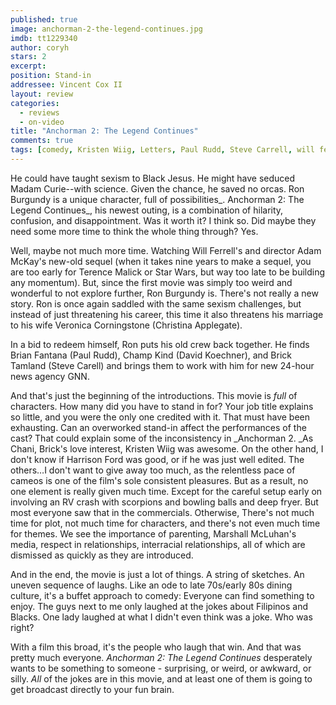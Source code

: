```yaml
---
published: true
image: anchorman-2-the-legend-continues.jpg
imdb: tt1229340
author: coryh 
stars: 2
excerpt: 
position: Stand-in
addressee: Vincent Cox II
layout: review
categories: 
  - reviews
  - on-video
title: "Anchorman 2: The Legend Continues"
comments: true
tags: [comedy, Kristen Wiig, Letters, Paul Rudd, Steve Carrell, will ferrell]
---
```

He could have taught sexism to Black Jesus. He might have seduced Madam Curie--with science. Given the chance, he saved no orcas. Ron Burgundy is a unique character, full of possibilities_. Anchorman 2: The Legend Continues_, his newest outing, is a combination of hilarity, confusion, and disappointment. Was it worth it? I think so. Did maybe they need some more time to think the whole thing through? Yes.

Well, maybe not much more time. Watching Will Ferrell's and director Adam McKay's new-old sequel (when it takes nine years to make a sequel, you are too early for Terence Malick or Star Wars, but way too late to be building any momentum). But, since the first movie was simply too weird and wonderful to not explore further, Ron Burgundy is. There's not really a new story. Ron is once again saddled with the same sexism challenges, but instead of just threatening his career, this time it also threatens his marriage to his wife Veronica Corningstone (Christina Applegate).    

In a bid to redeem himself, Ron puts his old crew back together. He finds Brian Fantana (Paul Rudd), Champ Kind (David Koechner), and Brick Tamland (Steve Carell) and brings them to work with him for new 24-hour news agency GNN. 

And that's just the beginning of the introductions. This movie is _full_ of characters. How many did you have to stand in for? Your job title explains so little, and you were the only one credited with it. That must have been exhausting. Can an overworked stand-in affect the performances of the cast? That could explain some of the inconsistency in _Anchorman 2. _As Chani, Brick's love interest, Kristen Wiig was awesome.  On the other hand, I don't know if Harrison Ford was good, or if he was just well edited. The others…I don't want to give away too much, as the relentless pace of cameos is one of the film's sole consistent pleasures. But as a result, no one element is really given much time. Except for the careful setup early on involving an RV crash with scorpions and bowling balls and deep fryer. But most everyone saw that in the commercials.  Otherwise, There's not much time for plot, not much time for characters, and there's not even much time for themes. We see the importance of parenting, Marshall McLuhan's media, respect in relationships, interracial relationships, all of which are dismissed as quickly as they are introduced.  

And in the end, the movie is just a lot of things. A string of sketches. An uneven sequence of laughs. Like an ode to late 70s/early 80s dining culture, it's a buffet approach to comedy: Everyone can find something to enjoy. The guys next to me only laughed at the jokes about Filipinos and Blacks. One lady laughed at what I didn't even think was a joke. Who was right?  
  
With a film this broad, it's the people who laugh that win. And that was pretty much everyone. _Anchorman 2: The Legend Continues_ desperately wants to be something to someone -  surprising, or weird, or awkward, or silly. _All_ of the jokes are in this movie, and at least one of them is going to get broadcast directly to your fun brain.